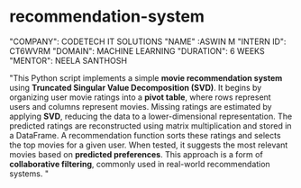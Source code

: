 # recommendation-system
"COMPANY": CODETECH IT SOLUTIONS
"NAME" :ASWIN M
"INTERN ID": CT6WVRM
"DOMAIN": MACHINE LEARNING
"DURATION": 6 WEEKS
"MENTOR": NEELA SANTHOSH

"This Python script implements a simple **movie recommendation system** using **Truncated Singular Value Decomposition (SVD)**. It begins by organizing user movie ratings into a **pivot table**, where rows represent users and columns represent movies. Missing ratings are estimated by applying **SVD**, reducing the data to a lower-dimensional representation. The predicted ratings are reconstructed using matrix multiplication and stored in a DataFrame. A recommendation function sorts these ratings and selects the top movies for a given user. When tested, it suggests the most relevant movies based on **predicted preferences**. This approach is a form of **collaborative filtering**, commonly used in real-world recommendation systems. "
